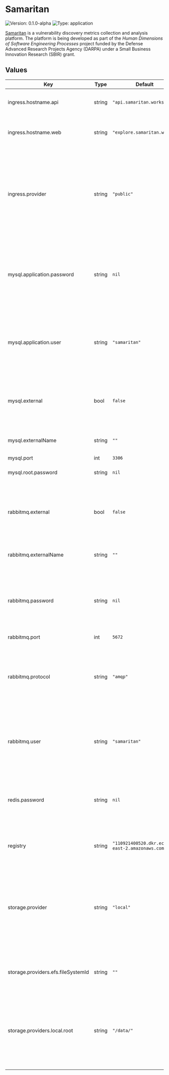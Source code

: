 # Samaritan

![Version: 0.1.0-alpha](https://img.shields.io/badge/Version-0.1.0--alpha-informational?style=flat-square) ![Type: application](https://img.shields.io/badge/Type-application-informational?style=flat-square)

[Samaritan](https://samaritan.works) is a vulnerability discovery metrics collection and analysis platform. The platform is being developed as part of the _Human Dimensions of Software Engineering Processes_ project funded by the Defense Advanced Research Projects Agency (DARPA) under a Small Business Innovation Research (SBIR) grant.

## Values

| Key | Type | Default | Description |
|-----|------|---------|-------------|
| ingress.hostname.api | string | `"api.samaritan.works"` | URL to use for the Samaritan API Service endpoint. |
| ingress.hostname.web | string | `"explore.samaritan.works"` | URL to use for the Samaritan Web Application endpoint. |
| ingress.provider | string | `"public"` | Ingress provider to use to provision publicly accessible URLs for services. Must be one of `public` for [NGINX Ingress Controller](https://kubernetes.github.io/ingress-nginx/) or `alb` for [AWS Load Balancer Controller](https://kubernetes-sigs.github.io/aws-load-balancer-controller/latest/). |
| mysql.application.password | string | `nil` | **[Required]** MySQL application password. The services that need to persist data to a MySQL database will use this as the password. |
| mysql.application.user | string | `"samaritan"` | MySQL application user. The services that need to persist data to a MySQL database will use this as the user. |
| mysql.external | bool | `false` | Set to `true` if you wish you use a MySQL instance provisioned outside of the Kubernetes deployment. |
| mysql.externalName | string | `""` | URL of the external MySQL instance. |
| mysql.port | int | `3306` | MySQL port. |
| mysql.root.password | string | `nil` | **[Required]** MySQL root password. |
| rabbitmq.external | bool | `false` | Set to `true` if you wish you use a RabbitMQ instance provisioned outside of the Kubernetes deployment. |
| rabbitmq.externalName | string | `""` | URL of the external RabbitMQ instance. |
| rabbitmq.password | string | `nil` | **[Required]** RabbitMQ application password. The services that use RabbitMQ for communication will use this as the password. |
| rabbitmq.port | int | `5672` | RabbitMQ port. |
| rabbitmq.protocol | string | `"amqp"` | URI scheme to use when connecting to RabbitMQ. Must be one of `amqp` for an unsecure connection or `amqps` for a secure connection. |
| rabbitmq.user | string | `"samaritan"` | RabbitMQ application user. The services that use RabbitMQ for communication will use this as the user. |
| redis.password | string | `nil` | **[Required]** Redis application password. The services that use Redis for caching will use this as the password. |
| registry | string | `"110921400520.dkr.ecr.us-east-2.amazonaws.com"` | Container registry from which all images are pulled. |
| storage.provider | string | `"local"` | Storage provider to use for persistent storage in stateful services. Must be one of `local` for volume backed by [`hostPath`](https://kubernetes.io/docs/concepts/storage/volumes/#hostpath) or `efs` for volume backed by Amazon Elastic File System. |
| storage.providers.efs.fileSystemId | string | `""` | Unique identifier assigned to the Amazon Elastic File System (EFS). |
| storage.providers.local.root | string | `"/data/"` | Absolute path of the directory on the node that will host the Kubernetes pods that will form the root of the persistent volume mapped onto the pods. |
